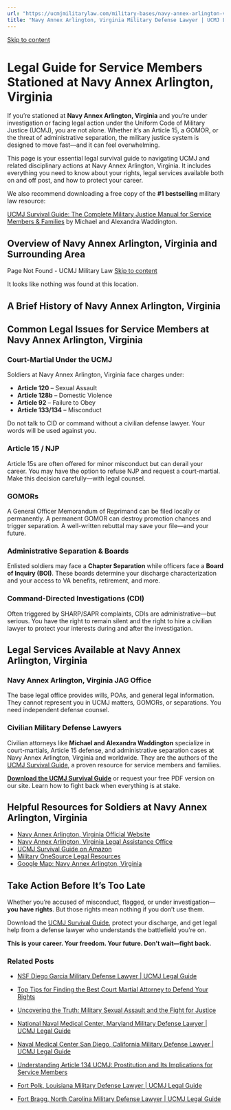 ```yaml
---
url: "https://ucmjmilitarylaw.com/military-bases/navy-annex-arlington-virginia-military-defense-lawyer-ucmj-legal-guide/"
title: "Navy Annex Arlington, Virginia Military Defense Lawyer | UCMJ Legal Guide"
---
```


[Skip to content](https://ucmjmilitarylaw.com/military-bases/navy-annex-arlington-virginia-military-defense-lawyer-ucmj-legal-guide/#content)

# Legal Guide for Service Members Stationed at Navy Annex Arlington, Virginia

If you’re stationed at **Navy Annex Arlington, Virginia** and you’re under investigation or facing legal action under the Uniform Code of Military Justice (UCMJ), you are not alone. Whether it’s an Article 15, a GOMOR, or the threat of administrative separation, the military justice system is designed to move fast—and it can feel overwhelming.

This page is your essential legal survival guide to navigating UCMJ and related disciplinary actions at Navy Annex Arlington, Virginia. It includes everything you need to know about your rights, legal services available both on and off post, and how to protect your career.

We also recommend downloading a free copy of the **#1 bestselling** military law resource:

[UCMJ Survival Guide: The Complete Military Justice Manual for Service Members & Families](https://www.amazon.com/dp/B0FCDD3B2Z) by Michael and Alexandra Waddington.

## Overview of Navy Annex Arlington, Virginia and Surrounding Area

Page Not Found - UCMJ Military Law [Skip to content](https://ucmjmilitarylaw.com/military-bases/navy-annex-arlington-virginia-military-defense-lawyer-ucmj-legal-guide/%7Blocation7#content)

It looks like nothing was found at this location.

## A Brief History of Navy Annex Arlington, Virginia

## Common Legal Issues for Service Members at Navy Annex Arlington, Virginia

### Court-Martial Under the UCMJ

Soldiers at Navy Annex Arlington, Virginia face charges under:

- **Article 120** – Sexual Assault
- **Article 128b** – Domestic Violence
- **Article 92** – Failure to Obey
- **Article 133/134** – Misconduct

Do not talk to CID or command without a civilian defense lawyer. Your words will be used against you.

### Article 15 / NJP

Article 15s are often offered for minor misconduct but can derail your career. You may have the option to refuse NJP and request a court-martial. Make this decision carefully—with legal counsel.

### GOMORs

A General Officer Memorandum of Reprimand can be filed locally or permanently. A permanent GOMOR can destroy promotion chances and trigger separation. A well-written rebuttal may save your file—and your future.

### Administrative Separation & Boards

Enlisted soldiers may face a **Chapter Separation** while officers face a **Board of Inquiry (BOI)**. These boards determine your discharge characterization and your access to VA benefits, retirement, and more.

### Command-Directed Investigations (CDI)

Often triggered by SHARP/SAPR complaints, CDIs are administrative—but serious. You have the right to remain silent and the right to hire a civilian lawyer to protect your interests during and after the investigation.

## Legal Services Available at Navy Annex Arlington, Virginia

### Navy Annex Arlington, Virginia JAG Office

The base legal office provides wills, POAs, and general legal information. They cannot represent you in UCMJ matters, GOMORs, or separations. You need independent defense counsel.

### Civilian Military Defense Lawyers

Civilian attorneys like **Michael and Alexandra Waddington** specialize in court-martials, Article 15 defense, and administrative separation cases at Navy Annex Arlington, Virginia and worldwide. They are the authors of the [UCMJ Survival Guide](https://www.amazon.com/dp/B0FCDD3B2Z), a proven resource for service members and families.

**[Download the UCMJ Survival Guide](https://www.amazon.com/dp/B0FCDD3B2Z)** or request your free PDF version on our site. Learn how to fight back when everything is at stake.

## Helpful Resources for Soldiers at Navy Annex Arlington, Virginia

- [Navy Annex Arlington, Virginia Official Website](https://ucmjmilitarylaw.com/military-bases/navy-annex-arlington-virginia-military-defense-lawyer-ucmj-legal-guide/%7Blocation12%7D)
- [Navy Annex Arlington, Virginia Legal Assistance Office](https://ucmjmilitarylaw.com/military-bases/navy-annex-arlington-virginia-military-defense-lawyer-ucmj-legal-guide/%7Blocation13%7D)
- [UCMJ Survival Guide on Amazon](https://www.amazon.com/dp/B0FCDD3B2Z)
- [Military OneSource Legal Resources](https://www.militaryonesource.mil/legal/)
- [Google Map: Navy Annex Arlington, Virginia](https://ucmjmilitarylaw.com/military-bases/navy-annex-arlington-virginia-military-defense-lawyer-ucmj-legal-guide/%7Blocation14%7D)

## Take Action Before It’s Too Late

Whether you’re accused of misconduct, flagged, or under investigation— **you have rights**. But those rights mean nothing if you don’t use them.

Download the [UCMJ Survival Guide](https://www.amazon.com/dp/B0FCDD3B2Z), protect your discharge, and get legal help from a defense lawyer who understands the battlefield you’re on.

**This is your career. Your freedom. Your future. Don’t wait—fight back.**

### Related Posts

- [NSF Diego Garcia Military Defense Lawyer \| UCMJ Legal Guide](https://ucmjmilitarylaw.com/nsf-diego-garcia-military-defense-lawyer-ucmj-legal-guide/)
- [Top Tips for Finding the Best Court Martial Attorney to Defend Your Rights](https://ucmjmilitarylaw.com/best-court-martial-attorney-2/)
- [Uncovering the Truth: Military Sexual Assault and the Fight for Justice](https://ucmjmilitarylaw.com/military-sexual-assault/)
- [National Naval Medical Center, Maryland Military Defense Lawyer \| UCMJ Legal Guide](https://ucmjmilitarylaw.com/national-naval-medical-center-maryland-military-defense-lawyer-ucmj-legal-guide/)

- [Naval Medical Center San Diego, California Military Defense Lawyer \| UCMJ Legal Guide](https://ucmjmilitarylaw.com/naval-medical-center-san-diego-california-military-defense-lawyer-ucmj-legal-guide/)
- [Understanding Article 134 UCMJ: Prostitution and Its Implications for Service Members](https://ucmjmilitarylaw.com/article-134-ucmj-prostitution/)
- [Fort Polk, Louisiana Military Defense Lawyer \| UCMJ Legal Guide](https://ucmjmilitarylaw.com/fort-polk-louisiana-military-defense-lawyer-ucmj-legal-guide/)
- [Fort Bragg, North Carolina Military Defense Lawyer \| UCMJ Legal Guide](https://ucmjmilitarylaw.com/fort-bragg-north-carolina-military-defense-lawyer-ucmj-legal-guide/)